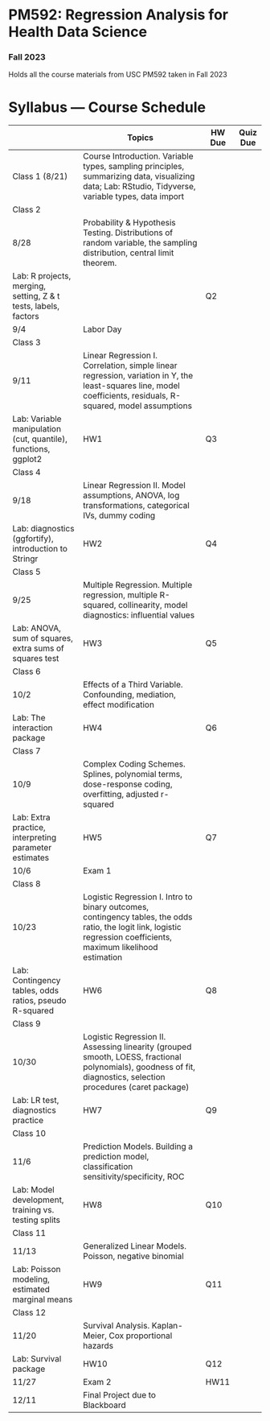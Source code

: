 # PM592: Regression Analysis for Health Data Science

### Fall 2023

Holds all the course materials from USC PM592 taken in Fall 2023

# Syllabus — Course Schedule

|  | Topics | HW Due | Quiz Due |
| --- | --- | --- | --- |
| Class 1 (8/21) | Course Introduction. Variable types, sampling principles, summarizing data, visualizing data; Lab: RStudio, Tidyverse, variable types, data import |  |  |
| Class 2
8/28 | Probability & Hypothesis Testing. Distributions of random variable, the sampling distribution, central limit theorem.
Lab: R projects, merging, setting, Z & t tests, labels, factors |  | Q2 |
| 9/4 | Labor Day |  |  |
| Class 3
9/11 | Linear Regression I. Correlation, simple linear regression, variation in Y, the least-squares line, model coefficients, residuals, R-squared, model assumptions
Lab: Variable manipulation (cut, quantile), functions, ggplot2 | HW1 | Q3 |
| Class 4
9/18 | Linear Regression II. Model assumptions, ANOVA, log transformations, categorical IVs, dummy coding
Lab: diagnostics (ggfortify), introduction to Stringr | HW2 | Q4 |
| Class 5
9/25 | Multiple Regression. Multiple regression, multiple R-squared, collinearity, model diagnostics: influential values
Lab: ANOVA, sum of squares, extra sums of squares test | HW3 | Q5 |
| Class 6
10/2 | Effects of a Third Variable. Confounding, mediation, effect modification
Lab: The interaction package | HW4 | Q6 |
| Class 7
10/9 | Complex Coding Schemes. Splines, polynomial terms, dose-response coding, overfitting, adjusted r-squared
Lab: Extra practice, interpreting parameter estimates | HW5 | Q7 |
| 10/6 | Exam 1 |  |  |
| Class 8
10/23 | Logistic Regression I. Intro to binary outcomes, contingency tables, the odds ratio, the logit link, logistic regression coefficients, maximum likelihood estimation
Lab: Contingency tables, odds ratios, pseudo R-squared | HW6 | Q8 |
| Class 9
10/30 | Logistic Regression II. Assessing linearity (grouped smooth, LOESS, fractional polynomials), goodness of fit, diagnostics, selection procedures (caret package)
Lab: LR test, diagnostics practice | HW7 | Q9 |
| Class 10
11/6 | Prediction Models. Building a prediction model, classification sensitivity/specificity, ROC
Lab: Model development, training vs. testing splits | HW8 | Q10 |
| Class 11
11/13 | Generalized Linear Models. Poisson, negative binomial
Lab: Poisson modeling, estimated marginal means | HW9 | Q11 |
| Class 12
11/20 | Survival Analysis. Kaplan-Meier, Cox proportional hazards
Lab: Survival package | HW10 | Q12 |
| 11/27 | Exam 2 | HW11 |  |
| 12/11 | Final Project due to Blackboard |  |  |